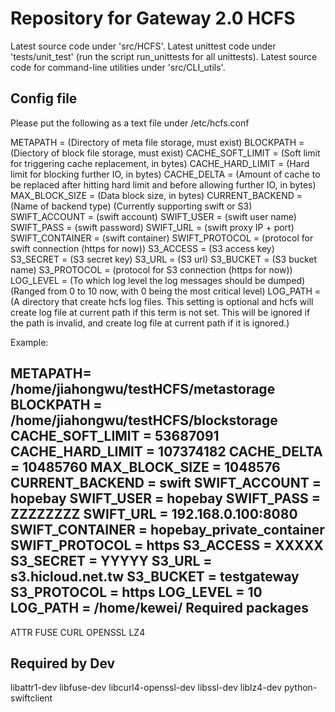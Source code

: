 Repository for Gateway 2.0 HCFS
===============================

Latest source code under 'src/HCFS'.
Latest unittest code under 'tests/unit_test' (run the script
run_unittests for all unittests).
Latest source code for command-line utilities under 'src/CLI_utils'.

Config file
-----------

Please put the following as a text file under /etc/hcfs.conf

METAPATH = (Directory of meta file storage, must exist)
BLOCKPATH = (Diectory of block file storage, must exist)
CACHE_SOFT_LIMIT = (Soft limit for triggering cache replacement, in bytes)
CACHE_HARD_LIMIT = (Hard limit for blocking further IO, in bytes)
CACHE_DELTA = (Amount of cache to be replaced after hitting hard limit and before allowing further IO, in bytes)
MAX_BLOCK_SIZE = (Data block size, in bytes)
CURRENT_BACKEND = (Name of backend type)  (Currently supporting swift or S3)
SWIFT_ACCOUNT = (swift account)
SWIFT_USER = (swift user name)
SWIFT_PASS = (swift password)
SWIFT_URL = (swift proxy IP + port)
SWIFT_CONTAINER = (swift container)
SWIFT_PROTOCOL = (protocol for swift connection (https for now))
S3_ACCESS = (S3 access key)
S3_SECRET = (S3 secret key)
S3_URL = (S3 url)
S3_BUCKET = (S3 bucket name)
S3_PROTOCOL = (protocol for S3 connection (https for now))
LOG_LEVEL = (To which log level the log messages should be dumped) (Ranged from 0 to 10 now, with 0 being the most critical level)
LOG_PATH = (A directory that create hcfs log files. This setting is optional and hcfs will create log file at current path if this term is not set.
           This will be ignored if the path is invalid, and create log file at current path if it is ignored.)

Example:

METAPATH= /home/jiahongwu/testHCFS/metastorage
BLOCKPATH = /home/jiahongwu/testHCFS/blockstorage
CACHE_SOFT_LIMIT = 53687091
CACHE_HARD_LIMIT = 107374182
CACHE_DELTA = 10485760
MAX_BLOCK_SIZE = 1048576
CURRENT_BACKEND = swift
SWIFT_ACCOUNT = hopebay
SWIFT_USER = hopebay
SWIFT_PASS = ZZZZZZZZ
SWIFT_URL = 192.168.0.100:8080
SWIFT_CONTAINER = hopebay_private_container
SWIFT_PROTOCOL = https
S3_ACCESS = XXXXX
S3_SECRET = YYYYY
S3_URL = s3.hicloud.net.tw
S3_BUCKET = testgateway
S3_PROTOCOL = https
LOG_LEVEL = 10
LOG_PATH = /home/kewei/
Required packages
-----------------

ATTR
FUSE
CURL
OPENSSL
LZ4

Required by Dev
---------------

libattr1-dev
libfuse-dev
libcurl4-openssl-dev
libssl-dev
liblz4-dev
python-swiftclient
